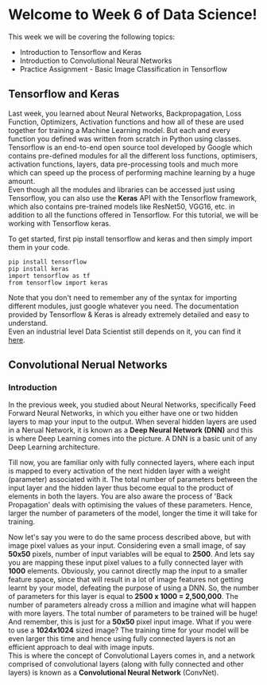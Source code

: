 # Welcome to Week 6 of Data Science! 
This week we will be covering the following topics: 
* Introduction to Tensorflow and Keras 
* Introduction to Convolutional Neural Networks
* Practice Assignment - Basic Image Classification in Tensorflow

## Tensorflow and Keras
Last week, you learned about Neural Networks, Backpropagation, Loss Function, Optimizers, Activation functions and how all of these are used together for training a Machine Learning model. But each and every function you defined was written from scratch in Python using classes. Tensorflow is an end-to-end open source tool developed by Google which contains pre-defined modules for all the different loss functions, optimisers, activation functions, layers, data pre-processing tools and much more which can speed up the process of performing machine learning by a huge amount.
<br>Even though all the modules and libraries can be accessed just using Tensorflow, you can also use the **Keras** API with the Tensorflow framework, which also contains pre-trained models like ResNet50, VGG16, etc. in addition to all the functions offered in Tensorflow. For this tutorial, we will be working with Tensorflow keras. 

To get started, first pip install tensorflow and keras and then simply import them in your code. 
~~~ 
pip install tensorflow
pip install keras
import tensorflow as tf
from tensorflow import keras
~~~
Note that you don't need to remember any of the syntax for importing different modules, just google whatever you need. The documentation provided by Tensorflow & Keras is already extremely detailed and easy to understand.<br/> Even an industrial level Data Scientist still depends on it, you can find it [here](https://keras.io/).

## Convolutional Nerual Networks
### Introduction 
In the previous week, you studied about Neural Networks, specifically Feed Forward Neural Networks, in which you either have one or two hidden layers to map your input to the output. When several hidden layers are used in a Nerual Network, it is known as a **Deep Neural Network (DNN)** and this is where Deep Learning comes into the picture. A DNN is a basic unit of any Deep Learning architecture. 

Till now, you are familiar only with fully connected layers, where each input is mapped to every activation of the next hidden layer with a weight (parameter) associated with it. The total number of parameters between the input layer and the hidden layer thus become equal to the product of elements in both the layers. You are also aware the process of 'Back Propagation' deals with optimising the values of these parameters. Hence, larger the number of parameters of the model, longer the time it will take for training. 

Now let's say you were to do the same process described above, but with image pixel values as your input. Considering even a small image, of say **50x50** pixels, number of input variables will be equal to **2500**. And lets say you are mapping these input pixel values to a fully connected layer with **1000** elements. Obviously, you cannot directly map the input to a smaller feature space, since that will result in a lot of image features not getting learnt by your model, defeating the purpose of using a DNN. So, the number of parameters for this layer is equal to **2500 x 1000 = 2,500,000**. The number of parameters already cross a million and imagine what will happen with more layers. The total number of parameters to be trained will be huge! And remember, this is just for a **50x50** pixel input image. What if you were to use a **1024x1024** sized image? The training time for your model will be even larger this time and hence using fully connected layers is not an efficient approach to deal with image inputs. 
<br>This is where the concept of Convolutional Layers comes in, and a network comprised of convolutional layers (along with fully connected and other layers) is known as a **Convolutional Neural Network** (ConvNet). 
